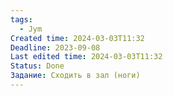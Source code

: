 ```yaml
---
tags:
  - Jym
Created time: 2024-03-03T11:32
Deadline: 2023-09-08
Last edited time: 2024-03-03T11:32
Status: Done
Задание: Сходить в зал (ноги)
---
```


